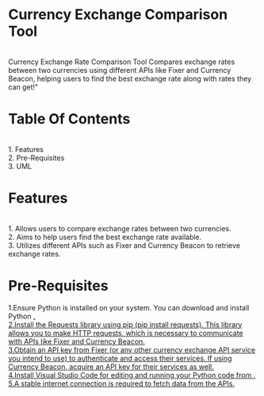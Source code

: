 # Currency Exchange Comparison Tool
<br>
Currency Exchange Rate Comparison Tool Compares exchange rates between two currencies using different APIs like Fixer and Currency Beacon, helping users to find the best exchange rate along with rates they can get!"

# Table Of Contents
<br>
1. Features <br>
2. Pre-Requisites <br>
3. UML <br>

# Features
<br>
1. Allows users to compare exchange rates between two currencies.<br style="line-height: 0.5;"> 
2. Aims to help users find the best exchange rate available.<br  style="line-height: 0.5;"> 
3. Utilizes different APIs such as Fixer and Currency Beacon to retrieve exchange rates.<br style="line-height: 0.5;"> 

# Pre-Requisites

1.Ensure Python is installed on your system. You can download and install Python <a href="https://www.python.org/ftp/python/3.12.1/python-3.12.1-amd64.exe">. <br style="line-height: 0.5;">
2.Install the Requests library using pip (pip install requests). This library allows you to make HTTP requests, which is necessary to communicate with APIs like Fixer and Currency Beacon. <br style="line-height: 0.5;"> 
3.Obtain an API key from Fixer (or any other currency exchange API service you intend to use) to authenticate and access their services. If using Currency Beacon, acquire an API key for their services as well. <br style="line-height: 0.5;"> 
4.Install Visual Studio Code for editing and running your Python code from <a href="https://code.visualstudio.com/download">. <br style="line-height: 0.5;"> 
5.A stable internet connection is required to fetch data from the APIs. <br style="line-height: 0.5;"> 

